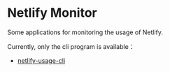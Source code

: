 # Netlify Monitor

Some applications for monitoring the usage of Netlify.

Currently, only the cli program is available：

- [netlify-usage-cli](https://github.com/lmk123/netlify-monitor/tree/main/apps/cli)
